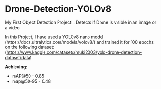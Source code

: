 # Drone-Detection-YOLOv8
My First Object Detection Project!!. Detects if Drone is visible in an image or a video

In this Project, I have used a YOLOv8 nano model (https://docs.ultralytics.com/models/yolov8/) and trained it for 100 epochs on the following dataset: (https://www.kaggle.com/datasets/muki2003/yolo-drone-detection-dataset/data)

**Achieving:**
* mAP@50 - 0.85
* map@50-95 - 0.48
